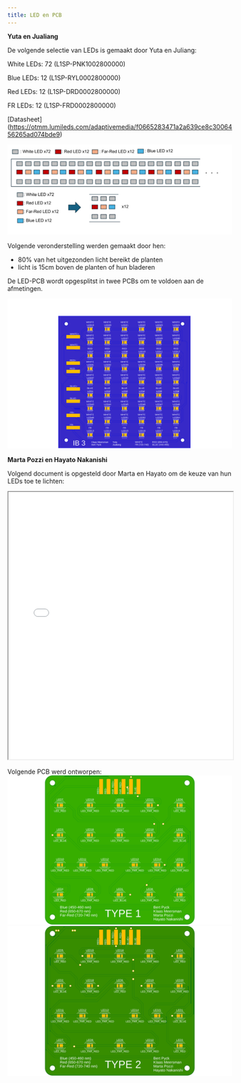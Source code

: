 ```yaml
---
title: LED en PCB
---
```



**Yuta en Jualiang**

De volgende selectie van LEDs is gemaakt door Yuta en Juliang:

White LEDs: 72  (L1SP-PNK1002800000)

Blue LEDs: 12  (L1SP-RYL0002800000)

Red LEDs: 12  (L1SP-DRD0002800000)

FR LEDs: 12  (L1SP-FRD0002800000)

[Datasheet] (https://otmm.lumileds.com/adaptivemedia/f0665283471a2a639ce8c3006456265ad074bde9)

![](yutajualian.png)

Volgende veronderstelling werden gemaakt door hen:
* 80% van het uitgezonden licht bereikt de planten
* licht is 15cm boven de planten of hun bladeren



De LED-PCB wordt opgesplitst in twee PCBs om te voldoen aan de afmetingen. 

![](YutaAndJialiangPCB.png)

**Marta Pozzi en Hayato Nakanishi**

Volgend document is opgesteld door Marta en Hayato om de keuze van hun LEDs toe te lichten:

<iframe src="LED_selection_proposal_document.pdf" width="100%" height="600px"></iframe>

Volgende PCB werd ontworpen:
![](Type1afb.png)
![](Type2afb.png)
